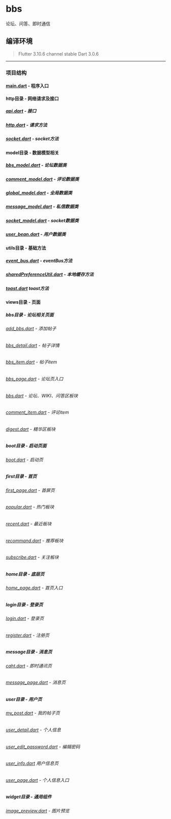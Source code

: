 # bbs

论坛、问答、即时通信

## 编译环境

> Flutter 3.10.6 channel stable
> Dart 3.0.6
---

### 项目结构

#### [main.dart](./lib/main.dart) - 程序入口

#### http目录 - 网络请求及接口

##### [api.dart](./lib/http/api.dart) - 接口

##### [http.dart](./lib/http/http.dart) - 请求方法

##### [socket.dart](./lib/http/socket.dart) - socket方法

#### model目录 - 数据模型相关

##### [bbs_model.dart](./lib/model/bbs_model.dart) - 论坛数据类

##### [comment_model.dart](./lib/model/comment_model.dart) - 评论数据类

##### [global_model.dart](./lib/model/global_model.dart) - 全局数据类

##### [message_model.dart](./lib/model/message_model.dart) - 私信数据类

##### [socket_model.dart](./lib/model/socket_data_model.dart) - socket数据类

##### [user_bean.dart](./lib/model/user_bean.dart) - 用户数据类

#### utils目录 - 基础方法

##### [event_bus.dart](./lib/utils/event_bus.dart) - eventBus方法

##### [sharedPreferenceUtil.dart](./lib/utils/sharedPreferenceUtil.dart) - 本地缓存方法

##### [toast.dart](./lib/utils/toast.dart) toast方法

#### views目录 - 页面

##### bbs目录 - 论坛相关页面

###### [add_bbs.dart](./lib/views/bbs/add_bbs.dart) - 添加帖子

###### [bbs_detail.dart](./lib/views/bbs/bbs_detail.dart) - 帖子详情

###### [bbs_item.dart](./lib/views/bbs/bbs_item.dart) - 帖子item

###### [bbs_page.dart](./lib/views/bbs/bbs_page.dart) - 论坛页入口

###### [bbs.dart](./lib/views/bbs/bbs.dart) - 论坛、WIKI、问答区板块

###### [comment_item.dart](./lib/views/bbs/comment_item.dart) - 评论item

###### [digest.dart](./lib/views/bbs/digest.dart) - 精华区板块

##### boot目录 - 启动页面

###### [boot.dart](./lib/views/boot/boot.dart) - 启动页

##### first目录 - 首页

###### [first_page.dart](./lib/views/first/first_page.dart) - 首屏页

###### [popular.dart](./lib/views/first/popular.dart) - 热门板块

###### [recent.dart](./lib/views/first/recent.dart) - 最近板块

###### [recommand.dart](./lib/views/first/recommand.dart) - 推荐板块

###### [subscribe.dart](./lib/views/first/subscribe.dart) - 关注板块

##### home目录 - 底层页

###### [home_page.dart](./lib/views/home/home_page.dart) - 首页入口

##### login目录 - 登录页

###### [login.dart](./lib/views/login/login.dart) - 登录页

###### [register.dart](./lib/views/login/register.dart) - 注册页

##### message目录 - 消息页

###### [caht.dart](./lib/views/message/chat.dart) - 即时通讯页

###### [message_page.dart](./lib/views/message/message_page.dart) - 消息页

##### user目录 - 用户页

###### [my_post.dart](./lib/views/user/my_post.dart) - 我的帖子页

###### [user_detail.dart](./lib/views/user/user_detail.dart) - 个人信息

###### [user_edit_password.dart](./lib/views/user/user_edit_pawssword.dart) - 编辑密码

###### [user_info.dart](./lib/views/user/user_info.dart) 用户信息页

###### [user_page.dart](./lib/views/user/user_page.dart) - 个人信息入口

##### widget目录 - 通用组件

###### [image_preview.dart](./lib/views/widgets/image_preview.dart) - 图片预览
